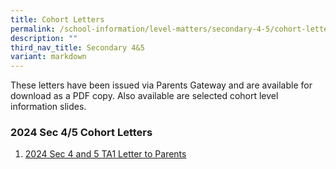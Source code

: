 ```yaml
---
title: Cohort Letters
permalink: /school-information/level-matters/secondary-4-5/cohort-letters/
description: ""
third_nav_title: Secondary 4&5
variant: markdown
---
```

These letters have been issued via Parents Gateway and are available for download as a PDF copy. Also available are selected cohort level information slides.  
  



### 2024 Sec 4/5 Cohort Letters

1. [2024 Sec 4 and 5 TA1 Letter to Parents](/files/Level%20Matters/S4n5/2024_Term_3_Letter__Sec_4_5_Final)